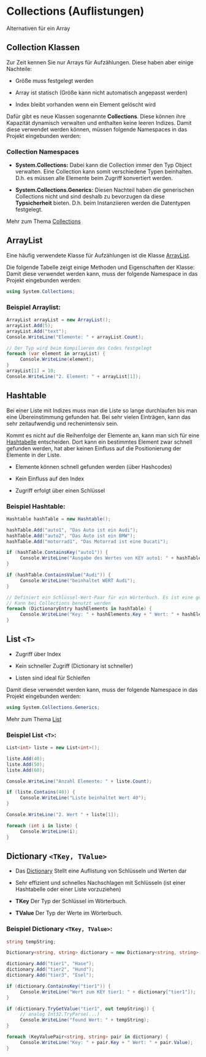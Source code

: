 # Collections (Auflistungen)

Alternativen für ein Array


<!-- .slide: class="left" -->
## Collection Klassen

Zur Zeit kennen Sie nur Arrays für Aufzählungen. Diese haben aber einige
Nachteile:

* Größe muss festgelegt werden

* Array ist statisch (Größe kann nicht automatisch angepasst werden)

* Index bleibt vorhanden wenn ein Element gelöscht wird

Dafür gibt es neue Klassen sogenannte **Collections**. Diese können ihre
Kapazität dynamisch verwalten und enthalten keine leeren Indizes. Damit
diese verwendet werden können, müssen folgende Namespaces in das Projekt
eingebunden werden:


<!-- .slide: class="left" -->
### Collection Namespaces

* **System.Collections:** Dabei kann die Collection immer den Typ Object verwalten. Eine Collection kann somit verschiedene Typen beinhalten. D.h. es müssen alle Elemente beim Zugriff konvertiert werden.

* **System.Collections.Generics:** Diesen Nachteil haben die generischen Collections nicht und sind deshalb zu bevorzugen da diese **Typsicherheit** bieten. D.h. beim Instanziieren werden die Datentypen festgelegt.

Mehr zum Thema [Collections](https://docs.microsoft.com/de-de/dotnet/csharp/programming-guide/concepts/collections)


<!-- .slide: class="left" -->
## ArrayList

Eine häufig verwendete Klasse für Aufzählungen ist die Klasse [ArrayList](https://docs.microsoft.com/de-de/dotnet/api/system.collections.arraylist?view=netframework-4.7.2).

Die folgende Tabelle zeigt einige Methoden und Eigenschaften der Klasse:
Damit diese verwendet werden kann, muss der folgende Namespace in das
Projekt eingebunden werden:

```csharp
using System.Collections;
```


<!-- .slide: class="left" -->
### Beispiel Arraylist:

```csharp
ArrayList arrayList = new ArrayList();
arrayList.Add(5);
arrayList.Add("text");
Console.WriteLine("Elemente: " + arrayList.Count);

// Der Typ wird beim Kompilieren des Codes festgelegt
foreach (var element in arrayList) {
     Console.WriteLine(element);
}
arrayList[1] = 10;
Console.WriteLine("2. Element: " + arrayList[1]);
```


<!-- .slide: class="left" -->
## Hashtable

Bei einer Liste mit Indizes muss man die Liste so lange durchlaufen bis
man eine Übereinstimmung gefunden hat. Bei sehr vielen Einträgen, kann
das sehr zeitaufwendig und rechenintensiv sein.

Kommt es nicht auf die Reihenfolge der Elemente an, kann man sich für
eine [Hashtabelle](https://docs.microsoft.com/de-de/dotnet/api/system.collections.hashtable?view=netframework-4.7.2) entscheiden. Dort kann ein bestimmtes Element zwar
schnell gefunden werden, hat aber keinen Einfluss auf die Positionierung
der Elemente in der Liste.

* Elemente können schnell gefunden werden (über Hashcodes)

* Kein Einfluss auf den Index

* Zugriff erfolgt über einen Schlüssel


<!-- .slide: class="left" -->
### Beispiel Hashtable:

```csharp
Hashtable hashTable = new Hashtable();

hashTable.Add("auto1", "Das Auto ist ein Audi");
hashTable.Add("auto2", "Das Auto ist ein BMW");
hashTable.Add("motorrad1", "Das Motorrad ist eine Ducati");

if (hashTable.ContainsKey("auto1")) {
     Console.WriteLine("Ausgabe des Wertes von KEY auto1: " + hashTable["auto1"]);
}

if (hashTable.ContainsValue("Audi")) {
     Console.WriteLine("beinhaltet WERT Audi");
}

// Definiert ein Schlüssel-Wert-Paar für ein Wörterbuch. Es ist eine generische Struktur mit 2 Werten. 
// Kann bei Collections benutzt werden
foreach (DictionaryEntry hashElements in hashTable) {
     Console.WriteLine("Key: " + hashElements.Key + " Wert: " + hashElements.Value);
}
```


<!-- .slide: class="left" -->
## List `<T>`

* Zugriff über Index

* Kein schneller Zugriff (Dictionary ist schneller)

* Listen sind ideal für Schleifen

Damit diese verwendet werden kann, muss der folgende Namespace in das
Projekt eingebunden werden:

```csharp
using System.Collections.Generics;
```

Mehr zum Thema [List](https://docs.microsoft.com/de-de/dotnet/api/system.collections.generic.list-1?view=netframework-4.7.2)


<!-- .slide: class="left" -->
### Beispiel List `<T>`:

```csharp
List<int> liste = new List<int>();

liste.Add(40);
liste.Add(50);
liste.Add(60);

Console.WriteLine("Anzahl Elemente: " + liste.Count);

if (liste.Contains(40)) {
     Console.WriteLine("Liste beinhaltet Wert 40");
}

Console.WriteLine("2. Wert " + liste[1]);

foreach (int i in liste) {
     Console.WriteLine(i);
}
```


<!-- .slide: class="left" -->
## Dictionary `<TKey, TValue>` 

* Das [Dictionary](https://docs.microsoft.com/de-de/dotnet/api/system.collections.generic.dictionary-2?view=netframework-4.7.2) Stellt eine Auflistung von Schlüsseln und Werten dar

* Sehr effizient und schnelles Nachschlagen mit Schlüsseln (ist einer Hashtabelle oder einer Liste vorzuziehen)

* **TKey** Der Typ der Schlüssel im Wörterbuch.

* **TValue** Der Typ der Werte im Wörterbuch.


<!-- .slide: class="left" -->
### Beispiel Dictionary `<TKey, TValue>`:

```csharp
string tempString;

Dictionary<string, string> dictionary = new Dictionary<string, string>();

dictionary.Add("tier1", "Hase");
dictionary.Add("tier2", "Hund");
dictionary.Add("tier3", "Esel");

if (dictionary.ContainsKey("tier1")) {
     Console.WriteLine("Wert zum KEY tier1: " + dictionary["tier1"]);
}

if (dictionary.TryGetValue("tier1", out tempString)) {
     // analog Int32.TryParse(...)
     Console.WriteLine("found Wert: " + tempString);
}

foreach (KeyValuePair<string, string> pair in dictionary) {
     Console.WriteLine("Key: " + pair.Key + " Wert: " + pair.Value);
}
```
